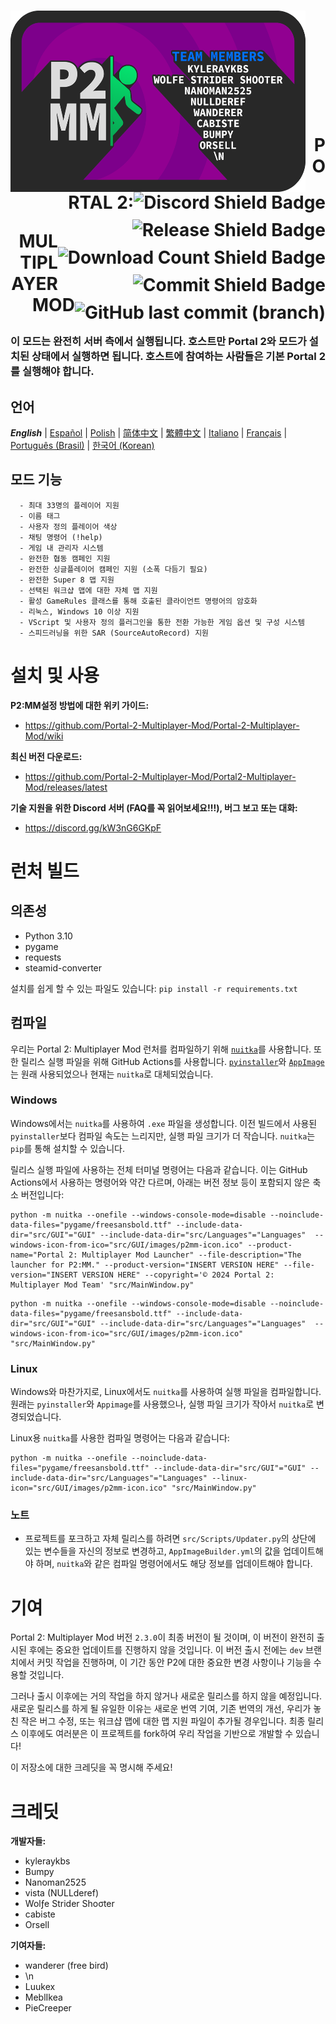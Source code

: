 <h1>
  <img src="https://github.com/Portal-2-Multiplayer-Mod/P2MM-ART/blob/e56d8c209eb3f143bb0607dc1e59730e517ecca6/Banners/P2MMBannerREADME.png?raw=true" alt="P2MMBannerREADME" width="472" height="290" align="left">
  <a href="https://discord.gg/nXRygGNxyK" target="_blank">
      <img src="https://img.shields.io/discord/839651379034193920?color=blue&label=Discord%20Users&style=for-the-badge&logo=discord&logoWidth=20"
              alt="Discord Shield Badge" style="margin-bottom: 10px;" align="right">
  </a>
  <br>
  <a href="https://github.com/Portal-2-Multiplayer-Mod/Portal-2-Multiplayer-Mod/releases/latest">
      <img src="https://img.shields.io/github/release-date/Portal-2-Multiplayer-Mod/Portal-2-Multiplayer-Mod?color=red&label=Latest%20Release&style=for-the-badge"
              alt="Release Shield Badge" style="margin-bottom: 10px;" align="right">
  </a>
  <br>
  <img src="https://img.shields.io/github/downloads/Portal-2-Multiplayer-Mod/Portal-2-Multiplayer-Mod/total?style=for-the-badge&label=TOTAL%20DOWNLOAD%20COUNT"
          alt="Download Count Shield Badge" style="margin-bottom: 10px;" align="right">
  </a>
  <br>
  <a href="https://github.com/Portal-2-Multiplayer-Mod/Portal-2-Multiplayer-Mod/commits/main">
      <img src="https://img.shields.io/github/last-commit/Portal-2-Multiplayer-Mod/Portal-2-Multiplayer-Mod?label=LAST%20COMMIT%20(MAIN)&style=for-the-badge"
              alt="Commit Shield Badge" style="margin-bottom: 10px;" align="right">
  </a>
  <br>
  <a href="https://github.com/Portal-2-Multiplayer-Mod/Portal-2-Multiplayer-Mod/commits/dev">
      <img src="https://img.shields.io/github/last-commit/Portal-2-Multiplayer-Mod/Portal-2-Multiplayer-Mod/dev?style=for-the-badge&label=LAST%20COMMIT%20(DEV)&color=%2334a5eb"
              alt="GitHub last commit (branch)" align="right">
  </a>
  <br>
  <p align="right">PORTAL 2:</p>
  <p align="right">MULTIPLAYER MOD</p>
</h1>

### 이 모드는 완전히 서버 측에서 실행됩니다. 호스트만 Portal 2와 모드가 설치된 상태에서 실행하면 됩니다. 호스트에 참여하는 사람들은 기본 Portal 2를 실행해야 합니다.


## 언어

**_English_** | [Español](README.es.md) | [Polish](README.pl.md) | [简体中文](README.zh-CN.md) | [繁體中文](README.zh-TW.md) | [Italiano](README.it.md) | [Français](README.fr.md) | [Português (Brasil)](README.pt_BR.md) | [한국어 (Korean)](README.ko.md)

## 모드 기능

```
  - 최대 33명의 플레이어 지원
  - 이름 태그
  - 사용자 정의 플레이어 색상
  - 채팅 명령어 (!help)
  - 게임 내 관리자 시스템
  - 완전한 협동 캠페인 지원
  - 완전한 싱글플레이어 캠페인 지원 (소폭 다듬기 필요)
  - 완전한 Super 8 맵 지원
  - 선택된 워크샵 맵에 대한 자체 맵 지원
  - 활성 GameRules 클래스를 통해 호출된 클라이언트 명령어의 암호화
  - 리눅스, Windows 10 이상 지원
  - VScript 및 사용자 정의 플러그인을 통한 전환 가능한 게임 옵션 및 구성 시스템
  - 스피드러닝을 위한 SAR (SourceAutoRecord) 지원
```

# 설치 및 사용

**P2:MM설정 방법에 대한 위키 가이드:**

- <https://github.com/Portal-2-Multiplayer-Mod/Portal-2-Multiplayer-Mod/wiki>

**최신 버전 다운로드:**

- <https://github.com/Portal-2-Multiplayer-Mod/Portal2-Multiplayer-Mod/releases/latest>

**기술 지원을 위한 Discord 서버 (FAQ를 꼭 읽어보세요!!!), 버그 보고 또는 대화:**

- <https://discord.gg/kW3nG6GKpF>

# 런처 빌드

## 의존성

- Python 3.10
- pygame
- requests
- steamid-converter

설치를 쉽게 할 수 있는 파일도 있습니다: `pip install -r requirements.txt`

## 컴파일

우리는 Portal 2: Multiplayer Mod 런처를 컴파일하기 위해 [`nuitka`](https://nuitka.net/)를 사용합니다. 또한 릴리스 실행 파일을 위해 GitHub Actions를 사용합니다. [`pyinstaller`](https://pypi.org/project/pyinstaller/)와 [`AppImage`](https://appimage.org/)는 원래 사용되었으나 현재는 `nuitka`로 대체되었습니다.

### Windows

Windows에서는 `nuitka`를 사용하여 `.exe` 파일을 생성합니다. 이전 빌드에서 사용된 `pyinstaller`보다 컴파일 속도는 느리지만, 실행 파일 크기가 더 작습니다. `nuitka`는 `pip`를 통해 설치할 수 있습니다.

릴리스 실행 파일에 사용하는 전체 터미널 명령어는 다음과 같습니다. 이는 GitHub Actions에서 사용하는 명령어와 약간 다르며, 아래는 버전 정보 등이 포함되지 않은 축소 버전입니다:

```shell
python -m nuitka --onefile --windows-console-mode=disable --noinclude-data-files="pygame/freesansbold.ttf" --include-data-dir="src/GUI"="GUI" --include-data-dir="src/Languages"="Languages"  --windows-icon-from-ico="src/GUI/images/p2mm-icon.ico" --product-name="Portal 2: Multiplayer Mod Launcher" --file-description="The launcher for P2:MM." --product-version="INSERT VERSION HERE" --file-version="INSERT VERSION HERE" --copyright='© 2024 Portal 2: Multiplayer Mod Team' "src/MainWindow.py"
```

```shell
python -m nuitka --onefile --windows-console-mode=disable --noinclude-data-files="pygame/freesansbold.ttf" --include-data-dir="src/GUI"="GUI" --include-data-dir="src/Languages"="Languages"  --windows-icon-from-ico="src/GUI/images/p2mm-icon.ico" "src/MainWindow.py"
```

### Linux

Windows와 마찬가지로, Linux에서도 `nuitka`를 사용하여 실행 파일을 컴파일합니다. 원래는 `pyinstaller`와 `Appimage`를 사용했으나, 실행 파일 크기가 작아서 `nuitka`로 변경되었습니다.

Linux용 `nuitka`를 사용한 컴파일 명령어는 다음과 같습니다:

```shell
python -m nuitka --onefile --noinclude-data-files="pygame/freesansbold.ttf" --include-data-dir="src/GUI"="GUI" --include-data-dir="src/Languages"="Languages" --linux-icon="src/GUI/images/p2mm-icon.ico" "src/MainWindow.py"
```

### 노트

- 프로젝트를 포크하고 자체 릴리스를 하려면 `src/Scripts/Updater.py`의 상단에 있는 변수들을 자신의 정보로 변경하고, `AppImageBuilder.yml`의 값을 업데이트해야 하며, `nuitka`와 같은 컴파일 명령어에서도 해당 정보를 업데이트해야 합니다.

# 기여

Portal 2: Multiplayer Mod 버전 `2.3.0`이 최종 버전이 될 것이며, 이 버전이 완전히 출시된 후에는 중요한 업데이트를 진행하지 않을 것입니다.
이 버전 출시 전에는 `dev` 브랜치에서 커밋 작업을 진행하며, 이 기간 동안 P2에 대한 중요한 변경 사항이나 기능을 수용할 것입니다. 

그러나 출시 이후에는 거의 작업을 하지 않거나 새로운 릴리스를 하지 않을 예정입니다. 
새로운 릴리스를 하게 될 유일한 이유는 새로운 번역 기여, 기존 번역의 개선, 우리가 놓친 작은 버그 수정, 또는 워크샵 맵에 대한 맵 지원 파일이 추가될 경우입니다. 
최종 릴리스 이후에도 여러분은 이 프로젝트를 fork하여 우리 작업을 기반으로 개발할 수 있습니다!

이 저장소에 대한 크레딧을 꼭 명시해 주세요!

# 크레딧

**개발자들:**

- kyleraykbs
- Bumpy
- Nanoman2525
- vista (NULLderef)
- Wolƒe Strider Shoσter
- cabiste
- Orsell

**기여자들:**

- wanderer (free bird)
- \n
- Luukex
- MeblIkea
- PieCreeper

